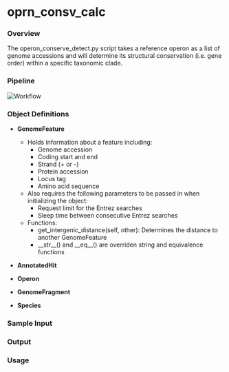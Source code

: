 # oprn_consv_calc

### Overview

The operon_conserve_detect.py script takes a reference operon as a list of genome accessions and will determine its structural conservation (i.e. gene order) within a specific taxonomic clade.

### Pipeline
![Workflow](/extra/operon_detect_pipeline.svg)

### Object Definitions

* **GenomeFeature**
	* Holds information about a feature including:
		* Genome accession 
		* Coding start and end
		* Strand (+ or -)
		* Protein accession
		* Locus tag
		* Amino acid sequence
	* Also requires the following parameters to be passed in when initializing the object:
		* Request limit for the Entrez searches
		* Sleep time between consecutive Entrez searches
	* Functions:
		* get_intergenic_distance(self, other): Determines the distance to another GenomeFeature
		* \_\_str\_\_() and \_\_eq\_\_() are overriden string and equivalence functions


* **AnnotatedHit**

* **Operon**

* **GenomeFragment**

* **Species**

### Sample Input

### Output

### Usage

